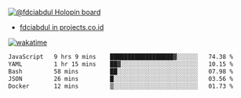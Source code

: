 [![@fdciabdul Holopin board](https://holopin.io/api/user/board?user=fdciabdul)](https://holopin.io/@fdciabdul)

- [fdciabdul in projects.co.id](https://projects.co.id/public/browse_users/view/496e26/fdciabdul)



[![wakatime](https://wakatime.com/badge/user/87646243-158a-4241-a3cb-668e1fa2dbb8.svg)](https://wakatime.com/@87646243-158a-4241-a3cb-668e1fa2dbb8)
<!--START_SECTION:waka-->

```txt
JavaScript   9 hrs 9 mins    ██████████████████▓░░░░░░   74.38 %
YAML         1 hr 15 mins    ██▓░░░░░░░░░░░░░░░░░░░░░░   10.15 %
Bash         58 mins         ██░░░░░░░░░░░░░░░░░░░░░░░   07.98 %
JSON         26 mins         █░░░░░░░░░░░░░░░░░░░░░░░░   03.56 %
Docker       12 mins         ▒░░░░░░░░░░░░░░░░░░░░░░░░   01.73 %
```

<!--END_SECTION:waka-->
